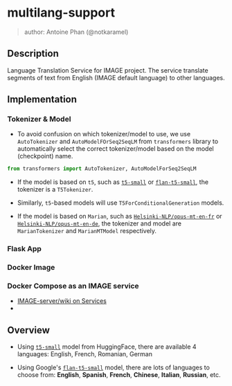 # multilang-support

> author: Antoine Phan (@notkaramel)

## Description
Language Translation Service for IMAGE project. The service translate segments of text from English (IMAGE default language) to other languages.

## Implementation
### Tokenizer & Model
- To avoid confusion on which tokenizer/model to use, we use `AutoTokenizer` and `AutoModelFOrSeq2SeqLM` from `transformers` library to automatically select the correct tokenizer/model based on the model (checkpoint) name.
```python
from transformers import AutoTokenizer, AutoModelForSeq2SeqLM
```
- If the model is based on `t5`, such as [`t5-small`](https://huggingface.co/t5-small) or [`flan-t5-small`](https://huggingface.co/google/flan-t5-small), the tokenizer is a `T5Tokenizer`.
- Similarly, `t5`-based models will use `T5ForConditionalGeneration` models.

- If the model is based on `Marian`, such as [`Helsinki-NLP/opus-mt-en-fr`](https://huggingface.co/Helsinki-NLP/opus-mt-en-fr) or [`Helsinki-NLP/opus-mt-en-de`](https://huggingface.co/Helsinki-NLP/opus-mt-en-de), the tokenizer and model are  `MarianTokenizer` and `MarianMTModel` respectively.
### Flask App

### Docker Image

### Docker Compose as an IMAGE service
- [IMAGE-server/wiki on Services](https://github.com/Shared-Reality-Lab/IMAGE-server/wiki/2.-Handlers,-Preprocessors-and-Services#services)
- 


## Overview
- Using [`t5-small`](https://huggingface.co/t5-small) model from HuggingFace, there are available 4 languages: English, French, Romanian, German

- Using Google's [`flan-t5-small`](https://huggingface.co/google/flan-t5-small) model, there are lots of languages to choose from: **English**, **Spanish**, **French**, **Chinese**, **Italian**, **Russian**, etc.